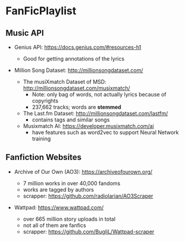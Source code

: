# FanFicPlaylist

## Music API

- Genius API: https://docs.genius.com/#resources-h1
    - Good for getting annotations of the lyrics

- Million Song Dataset: http://millionsongdataset.com/
    - The musiXmatch Dataset of MSD: http://millionsongdataset.com/musixmatch/
        - Note: only bag of words, not actually lyrics because of copyrights
        - 237,662 tracks; words are **stemmed**
    - The Last.fm Dataset: http://millionsongdataset.com/lastfm/
        - contains tags and similar songs
    - Musixmatch AI: https://developer.musixmatch.com/ai
        - have features such as word2vec to support Neural Network training


## Fanfiction Websites

- Archive of Our Own (AO3): https://archiveofourown.org/
    - 7 million works in over 40,000 fandoms
    - works are tagged by authors
    - scrapper: https://github.com/radiolarian/AO3Scraper

- Wattpad: https://www.wattpad.com/
    - over 665 million story uploads in total
    - not all of them are fanfics
    - scrapper: https://github.com/BugliL/Wattpad-scraper